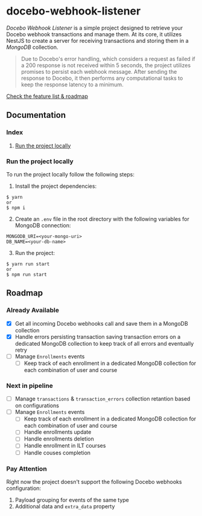 # docebo-webhook-listener

_Docebo Webhook Listener_ is a simple project designed to retrieve your Docebo webhook transactions and manage them. At its core, it utilizes NestJS to create a server for receiving transactions and storing them in a _MongoDB_ collection.

> Due to Docebo's error handling, which considers a request as failed if a 200 response is not received within 5 seconds, the project utilizes promises to persist each webhook message. After sending the response to Docebo, it then performs any computational tasks to keep the response latency to a minimum.

[Check the feature list & roadmap](#roadmap)

## Documentation 

### Index

1. [Run the project locally](#run-the-project-locally)

### Run the project locally

To run the project locally follow the following steps:

1. Install the project dependencies:

```
$ yarn
or
$ npm i
```

2. Create an `.env` file in the root directory with the following variables for MongoDB connection:

```
MONGODB_URI=<your-mongo-uri>
DB_NAME=<your-db-name>
```

3. Run the project:

```
$ yarn run start
or
$ npm run start
```
## Roadmap

### Already Available

- [X] Get all incoming Docebo webhooks call and save them in a MongoDB collection
- [X] Handle errors persisting transaction saving transaction errors on a dedicated MongoDB collection to keep track of all errors and eventually retry
- [ ] Manage `Enrollments` events
  - [ ] Keep track of each enrollment in a dedicated MongoDB collection for each combination of user and course

### Next in pipeline 

- [ ] Manage `transactions` & `transaction_errors` collection retantion based on configurations
- [ ] Manage `Enrollments` events
  - [ ] Keep track of each enrollment in a dedicated MongoDB collection for each combination of user and course
  - [ ] Handle enrollments update
  - [ ] Handle enrollments deletion
  - [ ] Handle enrollment in ILT courses 
  - [ ] Handle couses completion

### Pay Attention

Right now the project doesn't support the following Docebo webhooks configuration:

1. Payload grouping for events of the same type
2. Additional data and `extra_data` property
